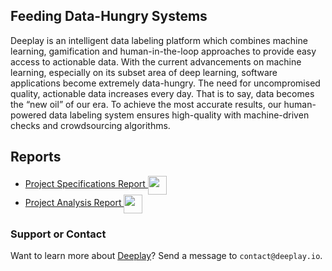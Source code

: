 ## Feeding Data-Hungry Systems

Deeplay is an intelligent data labeling platform which combines machine learning, gamification and human-in-the-loop approaches to provide easy access to actionable data. With the current advancements on machine learning, especially on its subset area of deep learning, software applications become extremely data-hungry. The need for uncompromised quality, actionable data increases every day. That is to say, data becomes the “new oil” of our era. To achieve the most accurate results, our human-powered data labeling system ensures high-quality with machine-driven checks and crowdsourcing algorithms.

## Reports

<ul>
  <li> 
    <a href="{{ site.url }}/assets/reports/spec.pdf">Project Specifications Report 
    <img src="{{ site.url }}/assets/icons/pdf-icon.png" height="30" width="30" align="center">
    </a>
  </li>
  <li> 
    <a href="{{ site.url }}/assets/reports/analysis.pdf">Project Analysis Report 
    <img src="{{ site.url }}/assets/icons/pdf-icon.png" height="30" width="30" align="center">
    </a>
  </li>
</ul>  

### Support or Contact

Want to learn more about [Deeplay](http://deeplay.io)? Send a message to `contact@deeplay.io`.